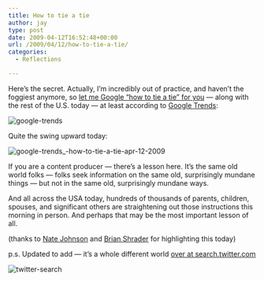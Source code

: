 ```yaml
---
title: How to tie a tie
author: jay
type: post
date: 2009-04-12T16:52:48+00:00
url: /2009/04/12/how-to-tie-a-tie/
categories:
  - Reflections

---
```

Here’s the secret. Actually, I’m incredibly out of practice, and haven’t the foggiest anymore, so [let me Google “how to tie a tie” for you][1] — along with the rest of the U.S. today — at least according to [Google Trends][2]:

![google-trends][3]

Quite the swing upward today:

![google-trends_-how-to-tie-a-tie-apr-12-2009][4]

If you are a content producer — there’s a lesson here. It’s the same old world folks — folks seek information on the same old, surprisingly mundane things — but not in the same old, surprisingly mundane ways.

And all across the USA today, hundreds of thousands of parents, children, spouses, and significant others are straightening out those instructions this morning in person. And perhaps that may be the most important lesson of all.

(thanks to [Nate Johnson][5] and [Brian Shrader][6] for highlighting this today)

p.s. Updated to add — it’s a whole different world [over at search.twitter.com][7]

![twitter-search][8]

 [1]: http://www.google.com/search?btnG=1&q=How+to+tie+a+tie
 [2]: http://www.google.com/trends
 [3]: https://files.rambleon.org/images/2009/04/google-trends.png (google-trends)
 [4]: https://files.rambleon.org/images/2009/04/google-trends_-how-to-tie-a-tie-apr-12-2009.png (google-trends_-how-to-tie-a-tie-apr-12-2009)
 [5]: http://twitter.com/nsj/status/1503483450
 [6]: http://twitter.com/brianshrader/status/1503393795
 [7]: http://search.twitter.com/
 [8]: https://files.rambleon.org/images/2009/04/twitter-search.png (twitter-search)